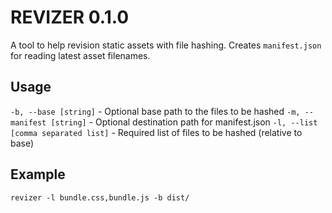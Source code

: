 # REVIZER 0.1.0

A tool to help revision static assets with file hashing. Creates `manifest.json` for reading latest asset filenames.

## Usage

`-b, --base [string]` - Optional base path to the files to be hashed
`-m, --manifest [string]` - Optional destination path for manifest.json
`-l, --list [comma separated list]` - Required list of files to be hashed (relative to base)

## Example

```
revizer -l bundle.css,bundle.js -b dist/
```
